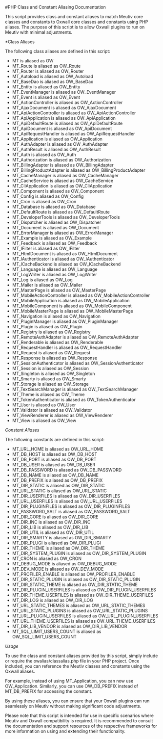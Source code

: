 #PHP Class and Constant Aliasing Documentation

This script provides class and constant aliases to match Meutiv core classes and constants to Oxwall core classes and constants using PHP aliases. The purpose of this script is to allow Oxwall plugins to run on Meutiv with minimal adjustments.

*Class Aliases

The following class aliases are defined in this script:

- MT is aliased as OW
- MT_Route is aliased as OW_Route
- MT_Router is aliased as OW_Router
- MT_Autoload is aliased as OW_Autoload
- MT_BaseDao is aliased as OW_BaseDao
- MT_Entity is aliased as OW_Entity
- MT_EventManager is aliased as OW_EventManager
- MT_Event is aliased as OW_Event
- MT_ActionController is aliased as OW_ActionController
- MT_AjaxDocument is aliased as OW_AjaxDocument
- MT_ApiActionController is aliased as OW_ApiActionController
- MT_ApiApplication is aliased as OW_ApiApplication
- MT_ApiDefaultRoute is aliased as OW_ApiDefaultRoute
- MT_ApiDocument is aliased as OW_ApiDocument
- MT_ApiRequestHandler is aliased as OW_ApiRequestHandler
- MT_Application is aliased as OW_Application
- MT_AuthAdapter is aliased as OW_AuthAdapter
- MT_AuthResult is aliased as OW_AuthResult
- MT_Auth is aliased as OW_Auth
- MT_Authorization is aliased as OW_Authorization
- MT_BillingAdapter is aliased as OW_BillingAdapter
- MT_BillingProductAdapter is aliased as OW_BillingProductAdapter
- MT_CacheManager is aliased as OW_CacheManager
- MT_CacheService is aliased as OW_CacheService
- MT_CliApplication is aliased as OW_CliApplication
- MT_Component is aliased as OW_Component
- MT_Config is aliased as OW_Config
- MT_Cron is aliased as OW_Cron
- MT_Database is aliased as OW_Database
- MT_DefaultRoute is aliased as OW_DefaultRoute
- MT_DeveloperTools is aliased as OW_DeveloperTools
- MT_Dispatcher is aliased as OW_Dispatcher
- MT_Document is aliased as OW_Document
- MT_ErrorManager is aliased as OW_ErrorManager
- MT_Example is aliased as OW_Example
- MT_Feedback is aliased as OW_Feedback
- MT_IFilter is aliased as OW_IFilter
- MT_HtmlDocument is aliased as OW_HtmlDocument
- MT_IAuthenticator is aliased as OW_IAuthenticator
- MT_ICacheBackend is aliased as OW_ICacheBackend
- MT_Language is aliased as OW_Language
- MT_LogWriter is aliased as OW_LogWriter
- MT_Log is aliased as OW_Log
- MT_Mailer is aliased as OW_Mailer
- MT_MasterPage is aliased as OW_MasterPage
- MT_MobileActionController is aliased as OW_MobileActionController
- MT_MobileApplication is aliased as OW_MobileApplication
- MT_MobileComponent is aliased as OW_MobileComponent
- MT_MobileMasterPage is aliased as OW_MobileMasterPage
- MT_Navigation is aliased as OW_Navigation
- MT_PluginManager is aliased as OW_PluginManager
- MT_Plugin is aliased as OW_Plugin
- MT_Registry is aliased as OW_Registry
- MT_RemoteAuthAdapter is aliased as OW_RemoteAuthAdapter
- MT_Renderable is aliased as OW_Renderable
- MT_RequestHandler is aliased as OW_RequestHandler
- MT_Request is aliased as OW_Request
- MT_Response is aliased as OW_Response
- MT_SessionAuthenticator is aliased as OW_SessionAuthenticator
- MT_Session is aliased as OW_Session
- MT_Singleton is aliased as OW_Singleton
- MT_Smarty is aliased as OW_Smarty
- MT_Storage is aliased as OW_Storage
- MT_TextSearchManager is aliased as OW_TextSearchManager
- MT_Theme is aliased as OW_Theme
- MT_TokenAuthenticator is aliased as OW_TokenAuthenticator
- MT_User is aliased as OW_User
- MT_Validator is aliased as OW_Validator
- MT_ViewRenderer is aliased as OW_ViewRenderer
- MT_View is aliased as OW_View

*Constant Aliases*

The following constants are defined in this script:

- MT_URL_HOME is aliased as OW_URL_HOME
- MT_DB_HOST is aliased as OW_DB_HOST
- MT_DB_PORT is aliased as OW_DB_PORT
- MT_DB_USER is aliased as OW_DB_USER
- MT_DB_PASSWORD is aliased as OW_DB_PASSWORD
- MT_DB_NAME is aliased as OW_DB_NAME
- MT_DB_PREFIX is aliased as OW_DB_PREFIX
- MT_DIR_STATIC is aliased as OW_DIR_STATIC
- MT_URL_STATIC is aliased as OW_URL_STATIC
- MT_DIR_USERFILES is aliased as OW_DIR_USERFILES
- MT_URL_USERFILES is aliased as OW_URL_USERFILES
- MT_DIR_PLUGINFILES is aliased as OW_DIR_PLUGINFILES
- MT_PASSWORD_SALT is aliased as OW_PASSWORD_SALT
- MT_DIR_CORE is aliased as OW_DIR_CORE
- MT_DIR_INC is aliased as OW_DIR_INC
- MT_DIR_LIB is aliased as OW_DIR_LIB
- MT_DIR_UTIL is aliased as OW_DIR_UTIL
- MT_DIR_SMARTY is aliased as OW_DIR_SMARTY
- MT_DIR_PLUGI is aliased as OW_DIR_PLUGI
- MT_DIR_THEME is aliased as OW_DIR_THEME
- MT_DIR_SYSTEM_PLUGIN is aliased as OW_DIR_SYSTEM_PLUGIN
- MT_CRON is aliased as OW_CRON
- MT_DEBUG_MODE is aliased as OW_DEBUG_MODE
- MT_DEV_MODE is aliased as OW_DEV_MODE
- MT_PROFILER_ENABLE is aliased as OW_PROFILER_ENABLE
- MT_DIR_STATIC_PLUGIN is aliased as OW_DIR_STATIC_PLUGIN
- MT_DIR_STATIC_THEME is aliased as OW_DIR_STATIC_THEME
- MT_DIR_PLUGIN_USERFILES is aliased as OW_DIR_PLUGIN_USERFILES
- MT_DIR_THEME_USERFILES is aliased as OW_DIR_THEME_USERFILES
- MT_DIR_LOG is aliased as OW_DIR_LOG
- MT_URL_STATIC_THEMES is aliased as OW_URL_STATIC_THEMES
- MT_URL_STATIC_PLUGINS is aliased as OW_URL_STATIC_PLUGINS
- MT_URL_PLUGIN_USERFILES is aliased as OW_URL_PLUGIN_USERFILES
- MT_URL_THEME_USERFILES is aliased as OW_URL_THEME_USERFILES
- MT_DIR_LIB_VENDOR is aliased as OW_DIR_LIB_VENDOR
- MT_SQL_LIMIT_USERS_COUNT is aliased as OW_SQL_LIMIT_USERS_COUNT

*Usage*

To use the class and constant aliases provided by this script, simply include or require the owalias/classalias.php file in your PHP project. Once included, you can reference the Meutiv classes and constants using the Oxwall aliases.

For example, instead of using MT_Application, you can now use OW_Application. Similarly, you can use OW_DB_PREFIX instead of MT_DB_PREFIX for accessing the constant.

By using these aliases, you can ensure that your Oxwall plugins can run seamlessly on Meutiv without making significant code adjustments.

Please note that this script is intended for use in specific scenarios where Meutiv and Oxwall compatibility is required. It is recommended to consult the documentation and support resources of the respective frameworks for more information on using and extending their functionality.
